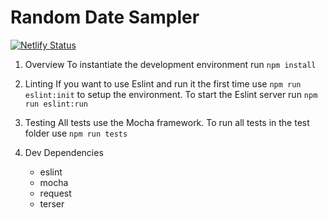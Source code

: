 # Random Date Sampler

[![Netlify Status](https://api.netlify.com/api/v1/badges/e8a391a9-4a1b-4abf-b3d8-3b7002fabb9b/deploy-status)](https://app.netlify.com/sites/random-dates-sampler/deploys)

1. Overview
   To instantiate the development environment run `npm install`

2. Linting
   If you want to use Eslint and run it the first time use `npm run eslint:init` to setup the environment.
   To start the Eslint server run `npm run eslint:run`

3. Testing
   All tests use the Mocha framework. To run all tests in the test folder use `npm run tests`

4. Dev Dependencies
    - eslint
    - mocha
    - request
    - terser
